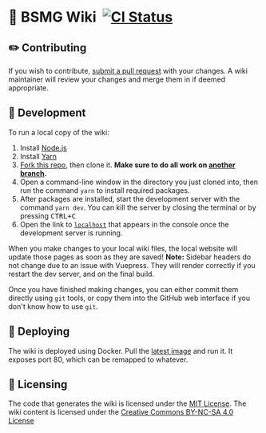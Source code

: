 # 📖 BSMG Wiki &nbsp;[![CI Status](https://github.com/beat-saber-modding-group/wiki/workflows/Wiki%20CI/badge.svg)](https://github.com/beat-saber-modding-group/wiki/actions)
## ✏️ Contributing
If you wish to contribute, [submit a pull request](https://github.com/beat-saber-modding-group/wiki/pulls) with your changes. A wiki maintainer will review your changes and merge them in if deemed appropriate.

## 🧪 Development
To run a local copy of the wiki:
1. Install [Node.js](https://nodejs.org/en/download/)
2. Install [Yarn](https://yarnpkg.com/en/docs/install)
3. [Fork this repo](https://guides.github.com/activities/forking/), then clone it. **Make sure to do all work on [another branch](https://help.github.com/en/github/collaborating-with-issues-and-pull-requests/creating-and-deleting-branches-within-your-repository#creating-a-branch).**
4. Open a command-line window in the directory you just cloned into, then run the command `yarn` to install required packages.
5. After packages are installed, start the development server with the command `yarn dev`. You can kill the server by closing the terminal or by pressing <kbd>CTRL+C</kbd>
6. Open the link to [`localhost`](http://localhost:8080/) that appears in the console once the development server is running.

When you make changes to your local wiki files, the local website will update those pages as soon as they are saved! **Note:** Sidebar headers do not change due to an issue with Vuepress. They will render correctly if you restart the dev server, and on the final build.

Once you have finished making changes, you can either commit them directly using `git` tools, or copy them into the GitHub web interface if you don't know how to use `git`.

## 🚀 Deploying
The wiki is deployed using Docker. Pull the [latest image](https://github.com/beat-saber-modding-group/wiki/packages/54581) and run it. It exposes port 80, which can be remapped to whatever.

## 🔐 Licensing
The code that generates the wiki is licensed under the [MIT License](https://github.com/beat-saber-modding-group/wiki/blob/master/LICENSE). The wiki content is licensed under the [Creative Commons BY-NC-SA 4.0 License](https://github.com/beat-saber-modding-group/wiki/blob/master/wiki/LICENSE)

